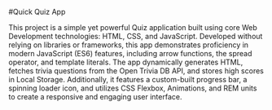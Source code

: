 #Quick Quiz App

This project is a simple yet powerful Quiz application built using core Web Development technologies: HTML, CSS, and JavaScript. Developed without relying on libraries or frameworks, this app demonstrates proficiency in modern JavaScript (ES6) features, including arrow functions, the spread operator, and template literals. The app dynamically generates HTML, fetches trivia questions from the Open Trivia DB API, and stores high scores in Local Storage. Additionally, it features a custom-built progress bar, a spinning loader icon, and utilizes CSS Flexbox, Animations, and REM units to create a responsive and engaging user interface.
